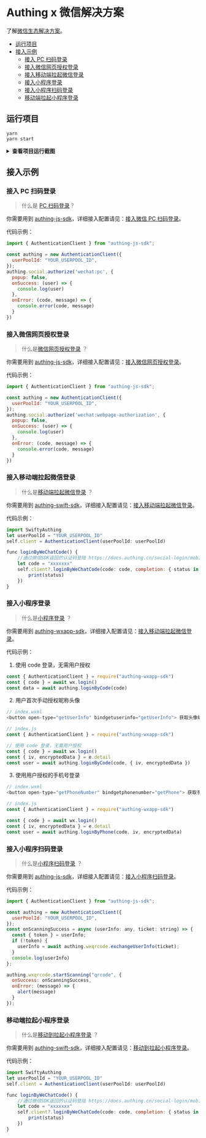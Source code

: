 # Authing x 微信解决方案

了解[微信生态解决方案](https://authing.cn/solution/wechat)。

- [运行项目](#运行项目)
- [接入示例](#接入示例)
  - [接入 PC 扫码登录](#接入-pc-扫码登录)
  - [接入微信网页授权登录](#接入微信网页授权登录)
  - [接入移动端拉起微信登录](#接入移动端拉起微信登录)
  - [接入小程序登录](#接入小程序登录)
  - [接入小程序扫码登录](#接入小程序扫码登录)
  - [移动端拉起小程序登录](#移动端拉起小程序登录)

## 运行项目

```
yarn
yarn start
```

<details>
<summary><strong>查看项目运行截图</strong></summary>

![](https://cdn.authing.cn/blog/20201115153530.png)

![](https://cdn.authing.cn/blog/20201115153548.png)

![](https://cdn.authing.cn/blog/20201115153610.png)
</details>

## 接入示例

### 接入 PC 扫码登录

> 什么是 [PC 扫码登录](https://developers.weixin.qq.com/doc/oplatform/Website_App/WeChat_Login/Wechat_Login.html)？

你需要用到 [authing-js-sdk](https://docs.authing.co/sdk/sdk-for-node/authentication/SocialAuthenticationClient.html)，详细接入配置请见：[接入微信 PC 扫码登录](https://docs.authing.co/social-login/web/wechat-pc.html)。

代码示例：

```javascript
import { AuthenticationClient } from "authing-js-sdk";

const authing = new AuthenticationClient({
  userPoolId: "YOUR_USERPOOL_ID",
});
authing.social.authorize('wechat:pc', {
  popup: false,
  onSuccess: (user) => {
    console.log(user)
  },
  onError: (code, message) => {
    console.error(code, message)
  }
})
```

### 接入微信网页授权登录

> 什么是[微信网页授权登录](https://developers.weixin.qq.com/doc/offiaccount/OA_Web_Apps/Wechat_webpage_authorization.html) ？

你需要用到 [authing-js-sdk](https://docs.authing.co/sdk/sdk-for-node/authentication/SocialAuthenticationClient.html)，详细接入配置请见：[接入微信网页授权登录](https://docs.authing.co/social-login/web/wechat-mp.html)。


代码示例：
```javascript
import { AuthenticationClient } from "authing-js-sdk";

const authing = new AuthenticationClient({
  userPoolId: "YOUR_USERPOOL_ID",
});
authing.social.authorize('wechat:webpage-authorization', {
  popup: false,
  onSuccess: (user) => {
    console.log(user)
  },
  onError: (code, message) => {
    console.error(code, message)
  }
})
```

### 接入移动端拉起微信登录

> 什么是[移动端拉起微信登录](https://developers.weixin.qq.com/doc/oplatform/Mobile_App/WeChat_Login/Development_Guide.html) ？

你需要用到 [authing-swift-sdk](https://docs.authing.co/sdk/sdk-for-swift.html)，详细接入配置请见：[接入移动端拉起微信登录](https://docs.authing.co/social-login/mobile/wechat.html)。

代码示例：
```javascript
import SwiftyAuthing
let userPoolId = "YOUR_USERPOOL_ID"
self.client = AuthenticationClient(userPoolId: userPoolId)

func loginByWeChatCode() {
    //通过微信SDK返回的认证码登陆 https://docs.authing.cn/social-login/mobile/wechat.html
    let code = "xxxxxxx"
    self.client?.loginByWeChatCode(code: code, completion: { status in
        print(status)
    })
}
```

### 接入小程序登录

> 什么是[小程序登录](https://developers.weixin.qq.com/miniprogram/dev/framework/open-ability/login.html) ？

你需要用到 [authing-wxapp-sdk](https://docs.authing.co/sdk/sdk-for-wxapp.html)，详细接入配置请见：[接入移动端拉起微信登录](https://docs.authing.co/social-login/miniprogram/miniprogram/)。

代码示例：

1. 使用 code 登录，无需用户授权

```javascript
const { AuthenticationClient } = require("authing-wxapp-sdk")
const { code } = await wx.login()
const data = await authing.loginByCode(code)
```

2. 用户首次手动授权昵称头像

```javascript
// index.wxml
<button open-type="getUserInfo" bindgetuserinfo="getUserInfo"> 获取头像昵称 </button>

// index.js
const { AuthenticationClient } = require("authing-wxapp-sdk")

// 使用 code 登录，无需用户授权
const { code } = await wx.login()
const { iv, encryptedData } = e.detail
const user = await authing.loginByCode(code, { iv, encryptedData })         
```

3. 使用用户授权的手机号登录

```javascript
// index.wxml
<button open-type="getPhoneNumber" bindgetphonenumber="getPhone"> 获取手机号 </button>

// index.js
const { AuthenticationClient } = require("authing-wxapp-sdk")

const { code } = await wx.login()
const { iv, encryptedData } = e.detail
const user = await authing.loginByPhone(code, iv, encryptedData)
```

### 接入小程序扫码登录

> 什么是[小程序扫码登录](https://authing.cn/verify) ？

你需要用到 [authing-js-sdk](https://docs.authing.co/sdk/sdk-for-node/authentication/QrCodeAuthenticationClient.html)，详细接入配置请见：[接入小程序扫码登录](https://docs.authing.co/scan-qrcode/wxapp-qrcode/)。

代码示例：

```javascript
import { AuthenticationClient } from "authing-js-sdk";

const authing = new AuthenticationClient({
  userPoolId: "YOUR_USERPOOL_ID",
});
const onScanningSuccess = async (userInfo: any, ticket: string) => {
  const { token } = userInfo;
  if (!token) {
    userInfo = await authing.wxqrcode.exchangeUserInfo(ticket);
  }
  console.log(userInfo)
};

authing.wxqrcode.startScanning("qrcode", {
  onSuccess: onScanningSuccess,
  onError: (message) => {
    alert(message)
  }
});
```

### 移动端拉起小程序登录

> 什么是[移动到拉起小程序登录](https://docs.authing.co/social-login/miniprogram/app2wxapp.html) ？

你需要用到 [authing-swift-sdk](https://docs.authing.co/sdk/sdk-for-swift.html)，详细接入配置请见：[移动到拉起小程序登录](https://docs.authing.co/social-login/miniprogram/app2wxapp.html)。

代码示例：
```javascript
import SwiftyAuthing
let userPoolId = "YOUR_USERPOOL_ID"
self.client = AuthenticationClient(userPoolId: userPoolId)

func loginByWeChatCode() {
    //通过微信SDK返回的认证码登陆 https://docs.authing.cn/social-login/mobile/wechat.html
    let code = "xxxxxxx"
    self.client?.loginByWeChatCode(code: code, completion: { status in
        print(status)
    })
}
```


